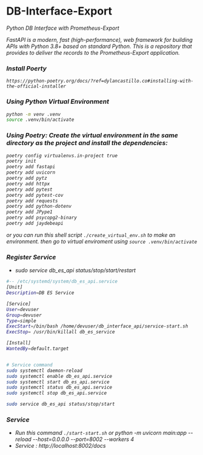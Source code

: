 # DB-Interface-Export
<i>Python DB Interface with Prometheus-Export

FastAPI is a modern, fast (high-performance), web framework for building APIs with Python 3.8+ based on standard Python.
This is a repository that provides to deliver the records to the Prometheus-Export application.


### Install Poerty
```
https://python-poetry.org/docs/?ref=dylancastillo.co#installing-with-the-official-installer
```


### Using Python Virtual Environment
```bash
python -m venv .venv
source .venv/bin/activate
```


### Using Poetry: Create the virtual environment in the same directory as the project and install the dependencies:
```bash
poetry config virtualenvs.in-project true
poetry init
poetry add fastapi
poetry add uvicorn
poetry add pytz
poetry add httpx
poetry add pytest
poetry add pytest-cov
poetry add requests
poetry add python-dotenv
poetry add JPype1
poetry add psycopg2-binary
poetry add jaydebeapi
```
or you can run this shell script `./create_virtual_env.sh` to make an environment. then go to virtual enviroment using `source .venv/bin/activate`



### Register Service
- sudo service db_es_api status/stop/start/restart
```bash
#-- /etc/systemd/system/db_es_api.service
[Unit]
Description=DB ES Service

[Service]
User=devuser
Group=devuser
Type=simple
ExecStart=/bin/bash /home/devuser/db_interface_api/service-start.sh
ExecStop= /usr/bin/killall db_es_service

[Install]
WantedBy=default.target


# Service command
sudo systemctl daemon-reload 
sudo systemctl enable db_es_api.service
sudo systemctl start db_es_api.service 
sudo systemctl status db_es_api.service 
sudo systemctl stop db_es_api.service 

sudo service db_es_api status/stop/start
```


### Service
- Run this command `./start-start.sh` or python -m uvicorn main:app --reload --host=0.0.0.0 --port=8002 --workers 4
- Service : http://localhost:8002/docs
